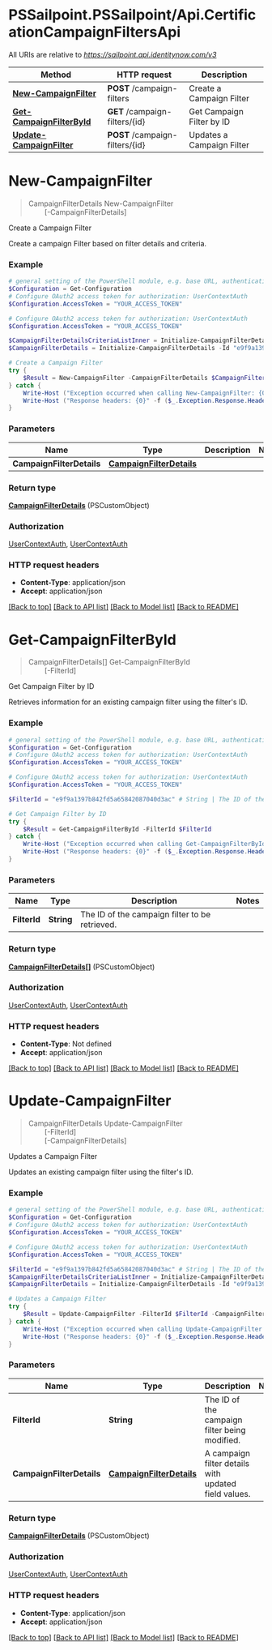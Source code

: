 # PSSailpoint.PSSailpoint/Api.CertificationCampaignFiltersApi

All URIs are relative to *https://sailpoint.api.identitynow.com/v3*

Method | HTTP request | Description
------------- | ------------- | -------------
[**New-CampaignFilter**](CertificationCampaignFiltersApi.md#New-CampaignFilter) | **POST** /campaign-filters | Create a Campaign Filter
[**Get-CampaignFilterById**](CertificationCampaignFiltersApi.md#Get-CampaignFilterById) | **GET** /campaign-filters/{id} | Get Campaign Filter by ID
[**Update-CampaignFilter**](CertificationCampaignFiltersApi.md#Update-CampaignFilter) | **POST** /campaign-filters/{id} | Updates a Campaign Filter


<a name="New-CampaignFilter"></a>
# **New-CampaignFilter**
> CampaignFilterDetails New-CampaignFilter<br>
> &nbsp;&nbsp;&nbsp;&nbsp;&nbsp;&nbsp;&nbsp;&nbsp;[-CampaignFilterDetails] <PSCustomObject><br>

Create a Campaign Filter

Create a campaign Filter based on filter details and criteria.

### Example
```powershell
# general setting of the PowerShell module, e.g. base URL, authentication, etc
$Configuration = Get-Configuration
# Configure OAuth2 access token for authorization: UserContextAuth
$Configuration.AccessToken = "YOUR_ACCESS_TOKEN"

# Configure OAuth2 access token for authorization: UserContextAuth
$Configuration.AccessToken = "YOUR_ACCESS_TOKEN"

$CampaignFilterDetailsCriteriaListInner = Initialize-CampaignFilterDetailsCriteriaListInner -Type "COMPOSITE" -Operation "EQUALS" -Property "displayName" -Value "Allie"
$CampaignFilterDetails = Initialize-CampaignFilterDetails -Id "e9f9a1397b842fd5a65842087040d3ac" -Name "Identity Attribute Campaign Filter" -Description "Campaign filter to certify data based on specified property of Identity Attribute." -Owner "SailPoint Support" -Mode "INCLUSION" -CriteriaList $CampaignFilterDetailsCriteriaListInner # CampaignFilterDetails | 

# Create a Campaign Filter
try {
    $Result = New-CampaignFilter -CampaignFilterDetails $CampaignFilterDetails
} catch {
    Write-Host ("Exception occurred when calling New-CampaignFilter: {0}" -f ($_.ErrorDetails | ConvertFrom-Json))
    Write-Host ("Response headers: {0}" -f ($_.Exception.Response.Headers | ConvertTo-Json))
}
```

### Parameters

Name | Type | Description  | Notes
------------- | ------------- | ------------- | -------------
 **CampaignFilterDetails** | [**CampaignFilterDetails**](CampaignFilterDetails.md)|  | 

### Return type

[**CampaignFilterDetails**](CampaignFilterDetails.md) (PSCustomObject)

### Authorization

[UserContextAuth](../README.md#UserContextAuth), [UserContextAuth](../README.md#UserContextAuth)

### HTTP request headers

 - **Content-Type**: application/json
 - **Accept**: application/json

[[Back to top]](#) [[Back to API list]](../README.md#documentation-for-api-endpoints) [[Back to Model list]](../README.md#documentation-for-models) [[Back to README]](../README.md)

<a name="Get-CampaignFilterById"></a>
# **Get-CampaignFilterById**
> CampaignFilterDetails[] Get-CampaignFilterById<br>
> &nbsp;&nbsp;&nbsp;&nbsp;&nbsp;&nbsp;&nbsp;&nbsp;[-FilterId] <String><br>

Get Campaign Filter by ID

Retrieves information for an existing campaign filter using the filter's ID.

### Example
```powershell
# general setting of the PowerShell module, e.g. base URL, authentication, etc
$Configuration = Get-Configuration
# Configure OAuth2 access token for authorization: UserContextAuth
$Configuration.AccessToken = "YOUR_ACCESS_TOKEN"

# Configure OAuth2 access token for authorization: UserContextAuth
$Configuration.AccessToken = "YOUR_ACCESS_TOKEN"

$FilterId = "e9f9a1397b842fd5a65842087040d3ac" # String | The ID of the campaign filter to be retrieved.

# Get Campaign Filter by ID
try {
    $Result = Get-CampaignFilterById -FilterId $FilterId
} catch {
    Write-Host ("Exception occurred when calling Get-CampaignFilterById: {0}" -f ($_.ErrorDetails | ConvertFrom-Json))
    Write-Host ("Response headers: {0}" -f ($_.Exception.Response.Headers | ConvertTo-Json))
}
```

### Parameters

Name | Type | Description  | Notes
------------- | ------------- | ------------- | -------------
 **FilterId** | **String**| The ID of the campaign filter to be retrieved. | 

### Return type

[**CampaignFilterDetails[]**](CampaignFilterDetails.md) (PSCustomObject)

### Authorization

[UserContextAuth](../README.md#UserContextAuth), [UserContextAuth](../README.md#UserContextAuth)

### HTTP request headers

 - **Content-Type**: Not defined
 - **Accept**: application/json

[[Back to top]](#) [[Back to API list]](../README.md#documentation-for-api-endpoints) [[Back to Model list]](../README.md#documentation-for-models) [[Back to README]](../README.md)

<a name="Update-CampaignFilter"></a>
# **Update-CampaignFilter**
> CampaignFilterDetails Update-CampaignFilter<br>
> &nbsp;&nbsp;&nbsp;&nbsp;&nbsp;&nbsp;&nbsp;&nbsp;[-FilterId] <String><br>
> &nbsp;&nbsp;&nbsp;&nbsp;&nbsp;&nbsp;&nbsp;&nbsp;[-CampaignFilterDetails] <PSCustomObject><br>

Updates a Campaign Filter

Updates an existing campaign filter using the filter's ID.

### Example
```powershell
# general setting of the PowerShell module, e.g. base URL, authentication, etc
$Configuration = Get-Configuration
# Configure OAuth2 access token for authorization: UserContextAuth
$Configuration.AccessToken = "YOUR_ACCESS_TOKEN"

# Configure OAuth2 access token for authorization: UserContextAuth
$Configuration.AccessToken = "YOUR_ACCESS_TOKEN"

$FilterId = "e9f9a1397b842fd5a65842087040d3ac" # String | The ID of the campaign filter being modified.
$CampaignFilterDetailsCriteriaListInner = Initialize-CampaignFilterDetailsCriteriaListInner -Type "COMPOSITE" -Operation "EQUALS" -Property "displayName" -Value "Allie"
$CampaignFilterDetails = Initialize-CampaignFilterDetails -Id "e9f9a1397b842fd5a65842087040d3ac" -Name "Identity Attribute Campaign Filter" -Description "Campaign filter to certify data based on specified property of Identity Attribute." -Owner "SailPoint Support" -Mode "INCLUSION" -CriteriaList $CampaignFilterDetailsCriteriaListInner # CampaignFilterDetails | A campaign filter details with updated field values.

# Updates a Campaign Filter
try {
    $Result = Update-CampaignFilter -FilterId $FilterId -CampaignFilterDetails $CampaignFilterDetails
} catch {
    Write-Host ("Exception occurred when calling Update-CampaignFilter: {0}" -f ($_.ErrorDetails | ConvertFrom-Json))
    Write-Host ("Response headers: {0}" -f ($_.Exception.Response.Headers | ConvertTo-Json))
}
```

### Parameters

Name | Type | Description  | Notes
------------- | ------------- | ------------- | -------------
 **FilterId** | **String**| The ID of the campaign filter being modified. | 
 **CampaignFilterDetails** | [**CampaignFilterDetails**](CampaignFilterDetails.md)| A campaign filter details with updated field values. | 

### Return type

[**CampaignFilterDetails**](CampaignFilterDetails.md) (PSCustomObject)

### Authorization

[UserContextAuth](../README.md#UserContextAuth), [UserContextAuth](../README.md#UserContextAuth)

### HTTP request headers

 - **Content-Type**: application/json
 - **Accept**: application/json

[[Back to top]](#) [[Back to API list]](../README.md#documentation-for-api-endpoints) [[Back to Model list]](../README.md#documentation-for-models) [[Back to README]](../README.md)

